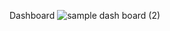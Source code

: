 Dashboard
![sample dash board (2)](https://github.com/SammedKusanale/Fashion_Trend_analysis_/assets/76861895/191d4ba7-9948-48a5-a536-751114d49d96)
